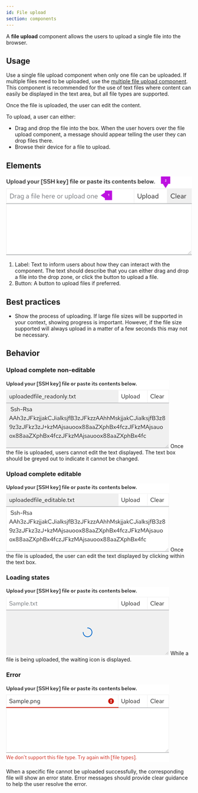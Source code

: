 ```yaml
---
id: File upload
section: components
---
```

A **file upload** component allows the users to upload a single file into the browser. 

## Usage

Use a single file upload component when only one file can be uploaded. If multiple files need to be uploaded, use the [multiple file upload component](https://www.patternfly.org/v4/components/file-upload---multiple/). This component is recommended for the use of text files where content can easily be displayed in the text area, but all file types are supported.

Once the file is uploaded, the user can edit the content.

To upload, a user can either:
- Drag and drop the file into the box. When the user hovers over the file upload component, a message should appear telling the user they can drop files there. 
- Browse their device for a file to upload.


## Elements
<img src="./img/Fileupload.png" alt="File Upload"/> 

1. Label: Text to inform users about how they can interact with the component. The text should describe that you can either drag and drop a file into the drop zone, or click the button to upload a file.
2. Button: A button to upload files if preferred. 

## Best practices

- Show the process of uploading. If large file sizes will be supported in your context, showing progress is important. However, if the file size supported will always upload in a matter of a few seconds this may not be necessary.  

## Behavior
### Upload complete non-editable
<img src="./img/noneditable.png" alt="File upload with greyed out text box"/> 
Once the file is uploaded, users cannot edit the text displayed. The text box should be greyed out to indicate it cannot be changed.


### Upload complete editable
<img src="./img/editable.png" alt="File Upload with text editable"/> 
Once the file is uploaded, the user can edit the text displayed by clicking within the text box.


### Loading states
<img src="./img/Loading.png" alt="File upload with loading symbol"/> 
While a file is being uploaded, the waiting icon is displayed.


### Error 
<img src="./img/FileError.png" alt="File upload with a an error alert"/> 

When a specific file cannot be uploaded successfully, the corresponding file will show an error state. Error messages should provide clear guidance to help the user resolve the error.
